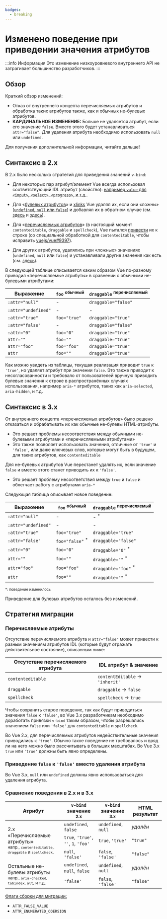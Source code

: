 ```yaml
---
badges:
  - breaking
---
```


# Изменено поведение при приведении значения атрибутов <MigrationBadges :badges="$frontmatter.badges" />

:::info Информация
Это изменение низкоуровневого внутреннего API не затрагивает большинство разработчиков.
:::

## Обзор

Краткий обзор изменений:

- Отказ от внутреннего концепта перечисляемых атрибутов и обработка таких атрибутов также, как и обычных не-булевых атрибутов.
- **КАРДИНАЛЬНОЕ ИЗМЕНЕНИЕ:** Больше не удаляется атрибут, если его значение `false`. Вместо этого будет устанавливаться `attr="false"`. Для удаления атрибута необходимо использовать `null` или `undefined`.

Для получения дополнительной информации, читайте дальше!

## Синтаксис в 2.x

В 2.x было несколько стратегий для приведения значений `v-bind`:

- Для некоторых пар атрибут/элемент Vue всегда использовал соответствующий IDL атрибут (свойство): [например `value` для `<input>`, `<select>`, `<progress>`, и т.д.](https://github.com/vuejs/vue/blob/bad3c326a3f8b8e0d3bcf07917dc0adf97c32351/src/platforms/web/util/attrs.js#L11-L18).

- Для «[булевых атрибутов](https://github.com/vuejs/vue/blob/bad3c326a3f8b8e0d3bcf07917dc0adf97c32351/src/platforms/web/util/attrs.js#L33-L40)» и [xlinks](https://github.com/vuejs/vue/blob/bad3c326a3f8b8e0d3bcf07917dc0adf97c32351/src/platforms/web/util/attrs.js#L44-L46) Vue удалял их, если они «ложны» ([`undefined`, `null` или `false`](https://github.com/vuejs/vue/blob/bad3c326a3f8b8e0d3bcf07917dc0adf97c32351/src/platforms/web/util/attrs.js#L52-L54)) и добавлял их в обратном случае (см. [здесь](https://github.com/vuejs/vue/blob/bad3c326a3f8b8e0d3bcf07917dc0adf97c32351/src/platforms/web/runtime/modules/attrs.js#L66-L77) и [здесь](https://github.com/vuejs/vue/blob/bad3c326a3f8b8e0d3bcf07917dc0adf97c32351/src/platforms/web/runtime/modules/attrs.js#L81-L85)).

- Для «[перечисляемых атрибутов](https://github.com/vuejs/vue/blob/bad3c326a3f8b8e0d3bcf07917dc0adf97c32351/src/platforms/web/util/attrs.js#L20)» (в настоящий момент `contenteditable`, `draggable` и `spellcheck`), Vue пытался [привести](https://github.com/vuejs/vue/blob/bad3c326a3f8b8e0d3bcf07917dc0adf97c32351/src/platforms/web/util/attrs.js#L24-L31) их к строке (со специальной обработкой для `contenteditable`, чтобы исправить [vuejs/vue#9397](https://github.com/vuejs/vue/issues/9397)).

- Для других атрибутов, удалялись при «ложных» значениях (`undefined`, `null` или `false`) и устанавливали другие значения как есть (см. [здесь](https://github.com/vuejs/vue/blob/bad3c326a3f8b8e0d3bcf07917dc0adf97c32351/src/platforms/web/runtime/modules/attrs.js#L92-L113)).

В следующей таблице описывается каким образом Vue по-разному приводил «перечисляемые атрибуты» в сравнении с обычными не-булевыми атрибутами:

| Выражение           | `foo` <sup>обычный</sup> | `draggable` <sup>перечисляемый</sup> |
| ------------------- | ----------------------- | ------------------------------------- |
| `:attr="null"`      | -                       | `draggable="false"`                   |
| `:attr="undefined"` | -                       | -                                     |
| `:attr="true"`      | `foo="true"`            | `draggable="true"`                    |
| `:attr="false"`     | -                       | `draggable="false"`                   |
| `:attr="0"`         | `foo="0"`               | `draggable="true"`                    |
| `attr=""`           | `foo=""`                | `draggable="true"`                    |
| `attr="foo"`        | `foo="foo"`             | `draggable="true"`                    |
| `attr`              | `foo=""`                | `draggable="true"`                    |

Как можно увидеть из таблицы, текущая реализация приводит `true` к `'true'`, но удаляет атрибут при значении `false`. Это также приводит к несогласованности и требовало от пользователей вручную приводить булевые значения к строке в распространённых случаях использования, например `aria-*` атрибутов, таких как `aria-selected`, `aria-hidden`, и т.д.

## Синтаксис в 3.x

От внутреннего концепта «перечисляемых атрибутов» было решено отказаться и обрабатывать их как обычные не-булевы HTML-атрибуты.

- Это решает проблемы несоответствия между обычными не-булевыми атрибутами и «перечисляемыми атрибутами»
- Это также позволяет использовать значения, отличные от `'true'` и `'false'`, или даже ключевых слов, которые могут быть в будущем, для таких атрибутов, как `contenteditable`

Для не-булевых атрибутов Vue перестанет удалять их, если значение `false` и вместо этого станет приводить их к `'false'`.

- Это решает проблему несоответствия между `true` и `false` и облегчает работу с атрибутами `aria-*`

Следующая таблица описывает новое поведение:

| Выражение           | `foo` <sup>обычный</sup>    | `draggable` <sup>перечисляемый</sup> |
| ------------------- | -------------------------- | ------------------------------------- |
| `:attr="null"`      | -                          | - <sup>*</sup>                        |
| `:attr="undefined"` | -                          | -                                     |
| `:attr="true"`      | `foo="true"`               | `draggable="true"`                    |
| `:attr="false"`     | `foo="false"` <sup>*</sup> | `draggable="false"`                   |
| `:attr="0"`         | `foo="0"`                  | `draggable="0"` <sup>*</sup>          |
| `attr=""`           | `foo=""`                   | `draggable=""` <sup>*</sup>           |
| `attr="foo"`        | `foo="foo"`                | `draggable="foo"` <sup>*</sup>        |
| `attr`              | `foo=""`                   | `draggable=""` <sup>*</sup>           |

<small>*: поведение изменилось</small>

Приведение для булевых атрибутов осталось без изменений.

## Стратегия миграции

### Перечисляемые атрибуты

Отсутствие перечисляемого атрибута и `attr="false"` может привести к разным значениям атрибутов IDL (которые будут отражать действительное состояние), описанным ниже:

| Отсутствие перечисляемого атрибута | IDL атрибут & значение               |
| ---------------------------------- | ------------------------------------ |
| `contenteditable`                  | `contentEditable` &rarr; `'inherit'` |
| `draggable`                        | `draggable` &rarr; `false`           |
| `spellcheck`                       | `spellcheck` &rarr; `true`           |

Чтобы сохранить старое поведение, так как будут приводиться значения `false` к `'false'`, во Vue 3.x разработчикам необходимо доработать привязки `v-bind` таким образом, чтобы разрешались значением `false` или `'false'` для `contenteditable` и `spellcheck`.

Во Vue 2.x, для перечисляемых атрибутов недействительные значения приводились к `'true'`. Обычно такое поведение не требовалось и вряд ли на него можно было рассчитывать в больших масштабах. Во Vue 3.x `true` или `'true'` должны быть явно определены.

### Приведение `false` к `'false'` вместо удаления атрибута

Во Vue 3.x, `null` или `undefined` должны явно использоваться для удаления атрибута.

### Сравнение поведения в 2.x и в 3.x

<table>
  <thead>
    <tr>
      <th>Атрибут</th>
      <th><code>v-bind</code> значение <sup>2.x</sup></th>
      <th><code>v-bind</code> значение <sup>3.x</sup></th>
      <th>HTML результат</th>
    </tr>
  </thead>
  <tbody>
    <tr>
      <td rowspan="3">2.x «Перечисляемые атрибуты»<br><small>напр., <code>contenteditable</code>, <code>draggable</code> и <code>spellcheck</code>.</small></td>
      <td><code>undefined</code>, <code>false</code></td>
      <td><code>undefined</code>, <code>null</code></td>
      <td><i>удалён</i></td>
    </tr>
    <tr>
      <td>
        <code>true</code>, <code>'true'</code>, <code>''</code>, <code>1</code>,
        <code>'foo'</code>
      </td>
      <td><code>true</code>, <code>'true'</code></td>
      <td><code>"true"</code></td>
    </tr>
    <tr>
      <td><code>null</code>, <code>'false'</code></td>
      <td><code>false</code>, <code>'false'</code></td>
      <td><code>"false"</code></td>
    </tr>
    <tr>
      <td rowspan="2">Остальные не-булевы атрибуты<br><small>напр., <code>aria-checked</code>, <code>tabindex</code>, <code>alt</code>, и т.д.</small></td>
      <td><code>undefined</code>, <code>null</code>, <code>false</code></td>
      <td><code>undefined</code>, <code>null</code></td>
      <td><i>удалён</i></td>
    </tr>
    <tr>
      <td><code>'false'</code></td>
      <td><code>false</code>, <code>'false'</code></td>
      <td><code>"false"</code></td>
    </tr>
  </tbody>
</table>

[Флаги сборки для миграции:](migration-build.md#конфигурация-совместимости)

- `ATTR_FALSE_VALUE`
- `ATTR_ENUMERATED_COERSION`
